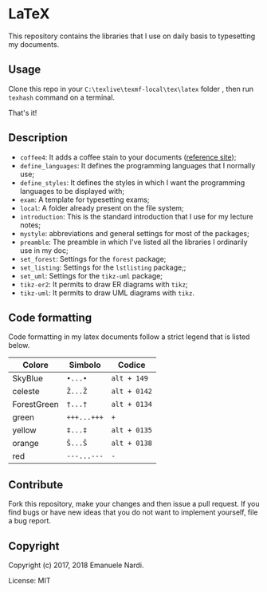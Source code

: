 # LaTeX

This repository contains the libraries that I use on daily basis to typesetting my documents.

## Usage

Clone this repo in your `C:\texlive\texmf-local\tex\latex` folder , then run `texhash` command on a terminal.

That's it!

## Description

- `coffee4`: It adds a coffee stain to your documents ([reference site][1]);
- `define_languages`: It defines the programming languages that I normally use;
- `define_styles`: It defines the styles in which I want the programming languages to be displayed with;
- `exam`: A template for typesetting exams;
- `local`: A folder already present on the file system;
- `introduction`: This is the standard introduction that I use for my lecture notes;
- `mystyle`: abbreviations and general settings for most of the packages;
- `preamble`: The preamble in which I've listed all the libraries I ordinarily use in my doc;
- `set_forest`: Settings for the `forest` package;
- `set_listing`: Settings for the `lstlisting` package;;
- `set_uml`: Settings for the `tikz-uml` package;
- `tikz-er2`: It permits to draw ER diagrams with `tikz`;
- `tikz-uml`: It permits to draw UML diagrams with `tikz`.

## Code formatting

Code formatting in my latex documents follow a strict legend that is listed below.

| Colore | Simbolo | Codice |
| --- | --- | --- |
| SkyBlue | `•...•` | `alt + 149` |
| celeste | `Ž...Ž` | `alt + 0142` |
| ForestGreen | `†...†` | `alt + 0134` |
| green | `+++...+++` | `+` |
| yellow | `‡...‡` | `alt + 0135` |
| orange | `Š...Š` | `alt + 0138` |
| red | `---...---` | `-` |

## Contribute

Fork this repository, make your changes and then issue a pull request. If you find bugs or have new ideas that you do not want to implement yourself, file a bug report.

## Copyright

Copyright (c) 2017, 2018 Emanuele Nardi.

License: MIT

[1]: http://hanno-rein.de/archives/349

